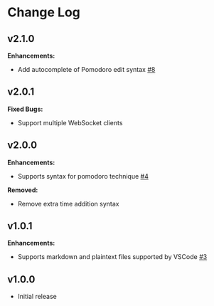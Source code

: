 # Change Log

## v2.1.0

**Enhancements:**

- Add autocomplete of Pomodoro edit syntax [#8](https://github.com/seachicken/vscode-pomodoro-edit/issues/8)

## v2.0.1

**Fixed Bugs:**

- Support multiple WebSocket clients

## v2.0.0

**Enhancements:**

- Supports syntax for pomodoro technique [#4](https://github.com/seachicken/vscode-pomodoro-edit/issues/4)

**Removed:**

- Remove extra time addition syntax

## v1.0.1

**Enhancements:**

- Supports markdown and plaintext files supported by VSCode [#3](https://github.com/seachicken/vscode-pomodoro-edit/issues/3)

## v1.0.0

- Initial release
